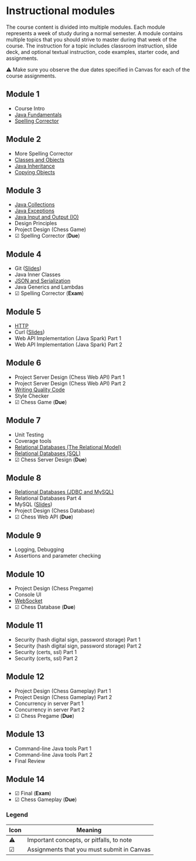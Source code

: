 # Instructional modules

The course content is divided into multiple modules. Each module represents a week of study during a normal semester. A module contains multiple topics that you should strive to master during that week of the course. The instruction for a topic includes classroom instruction, slide deck, and optional textual instruction, code examples, starter code, and assignments.

⚠ Make sure you observe the due dates specified in Canvas for each of the course assignments.

## Module 1

- Course Intro
- [Java Fundamentals](java-fundamentals/java-fundamentals.md)
- [Spelling Corrector](spelling-corrector/spelling-corrector.md)

## Module 2

- More Spelling Corrector
- [Classes and Objects](classes-and-objects/classes-and-objects.md)
- [Java Inheritance](inheritance/inheritance.md)
- [Copying Objects](copying-objects/copying-objects.md)

## Module 3

- [Java Collections](collections/collections.md)
- [Java Exceptions](exceptions/exceptions.md)
- [Java Input and Output (IO)](io/io.md)
- Design Principles
- Project Design (Chess Game)
- ☑ Spelling Corrector (**Due**)

## Module 4

- Git ([Slides](https://docs.google.com/presentation/d/1y4u5y9uNiekYcubilyhYLjUGVoYBqs4q/edit?usp=sharing&ouid=114081115660452804792&rtpof=true&sd=true))
- Java Inner Classes
- [JSON and Serialization](json/json.md)
- Java Generics and Lambdas
- ☑ Spelling Corrector (**Exam**)

## Module 5

- [HTTP](http/http.md)
- Curl ([Slides](https://docs.google.com/presentation/d/1pM_tUVD7c6kWpHkEwuRpbWmoBFss3GuK/edit?usp=sharing&ouid=114081115660452804792&rtpof=true&sd=true))
- Web API Implementation (Java Spark) Part 1
- Web API Implementation (Java Spark) Part 2

## Module 6

- Project Server Design (Chess Web API) Part 1
- Project Server Design (Chess Web API) Part 2
- [Writing Quality Code](quality-code/quality-code.md)
- Style Checker
- ☑ Chess Game (**Due**)

## Module 7

- Unit Testing
- Coverage tools
- [Relational Databases (The Relational Model)](db-model/db-model.md)
- [Relational Databases (SQL)](db-sql/db-sql.md)
- ☑ Chess Server Design (**Due**)

## Module 8

- [Relational Databases (JDBC and MySQL)](db-jdbc-mysql/db-jdbc-mysql.md)
- Relational Databases Part 4
- MySQL ([Slides](https://docs.google.com/presentation/d/1w5bcntrExgMnB92uLJL52uuutLLQABSt/edit?usp=sharing&ouid=114081115660452804792&rtpof=true&sd=true))
- Project Design (Chess Database)
- ☑ Chess Web API (**Due**)

## Module 9

- Logging, Debugging
- Assertions and parameter checking

## Module 10

- Project Design (Chess Pregame)
- Console UI
- [WebSocket](websocket/websocket.md)
- ☑ Chess Database (**Due**)

## Module 11

- Security (hash digital sign, password storage) Part 1
- Security (hash digital sign, password storage) Part 2
- Security (certs, ssl) Part 1
- Security (certs, ssl) Part 2

## Module 12

- Project Design (Chess Gameplay) Part 1
- Project Design (Chess Gameplay) Part 2
- Concurrency in server Part 1
- Concurrency in server Part 2
- ☑ Chess Pregame (**Due**)

## Module 13

- Command-line Java tools Part 1
- Command-line Java tools Part 2
- Final Review

## Module 14

- ☑ Final (**Exam**)
- ☑ Chess Gameplay (**Due**)

### Legend

| Icon | Meaning                                    |
| ---- | ------------------------------------------ |
| ⚠    | Important concepts, or pitfalls, to note   |
| ☑    | Assignments that you must submit in Canvas |
